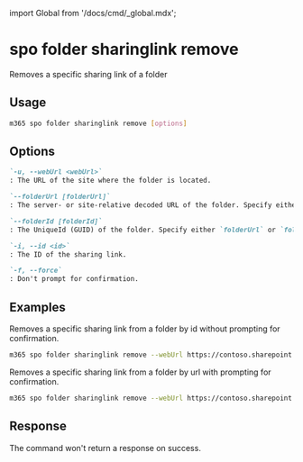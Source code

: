 <!-- DISCLAIMER: All secrets, passwords, and sensitive values in this document are examples only and not real credentials. -->
import Global from '/docs/cmd/_global.mdx';

# spo folder sharinglink remove

Removes a specific sharing link of a folder

## Usage

```sh
m365 spo folder sharinglink remove [options]
```

## Options

```md definition-list
`-u, --webUrl <webUrl>`
: The URL of the site where the folder is located.

`--folderUrl [folderUrl]`
: The server- or site-relative decoded URL of the folder. Specify either `folderUrl` or `folderId` but not both.

`--folderId [folderId]`
: The UniqueId (GUID) of the folder. Specify either `folderUrl` or `folderId` but not both.

`-i, --id <id>`
: The ID of the sharing link.

`-f, --force`
: Don't prompt for confirmation.
```

<Global />

## Examples

Removes a specific sharing link from a folder by id without prompting for confirmation.

```sh
m365 spo folder sharinglink remove --webUrl https://contoso.sharepoint.com/sites/demo --folderId daebb04b-a773-4baa-b1d1-3625418e3234 --id c391b57d-5783-4c53-9236-cefb5c6ef323 --force
```

Removes a specific sharing link from a folder by url with prompting for confirmation.

```sh
m365 spo folder sharinglink remove --webUrl https://contoso.sharepoint.com/sites/demo --folderUrl /sites/demo/shared%20documents/Folder --id c391b57d-5783-4c53-9236-cefb5c6ef323
```

## Response

The command won't return a response on success.
